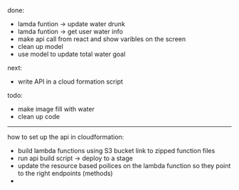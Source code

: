 done:
- lamda funtion -> update water drunk
- lamda funtion -> get user water info
- make api call from react and show varibles on the screen
- clean up model
- use model to update total water goal

next:
- write API in a cloud formation script



todo:
- make image fill with water
- clean up code 
- ----------



how to set up the api in cloudformation:

- build lambda functions using S3 bucket link to zipped function files
- run api build script -> deploy to a stage
- update the resource based poilices on the lambda function so they point to the right endpoints (methods)
- 